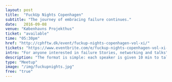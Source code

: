 ```yaml
---
layout: post
title:  "FuckUp Nights Copenhagen"
subtitle: "The journey of embracing failure continues."
date:   2016-09-08
venue: "Københavns Projekthus"
ticket: "available"
time: "05:30pm"
href: "http://cphftw.dk/event/fuckup-nights-copenhagen-vol-xi/"
tickets: "https://www.eventbrite.com/e/fuckup-nights-copenhagen-vol-xi-tickets-27309430241"
intro: "For anyone interested in failure Stories, networking and talks"
description: "The format is simple: each speaker is given 10 min to talk about their failure, followed by a short Q&A session with the audience & networking at the end of the event. Contact: fckupnightscph@gmail.com"
type: "Meetup"
image: "/img/fuckupnights.jpg"
free: "true"
---
```

<!-- fill in the URL of your event host page if you haven't enough information for a detail page, so the event link won't point on the detail page at all -->
